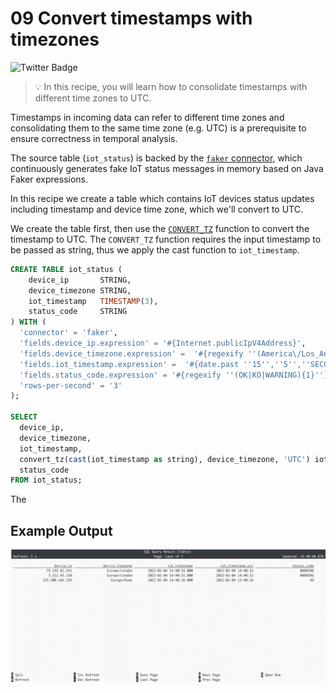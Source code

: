 # 09 Convert timestamps with timezones

![Twitter Badge](https://img.shields.io/badge/Flink%20Version-1.19%2B-lightgrey)

> :bulb: In this recipe, you will learn how to consolidate timestamps with different time zones to UTC. 

Timestamps in incoming data can refer to different time zones and consolidating them to the same time zone (e.g. UTC) is a prerequisite to ensure correctness in temporal analysis.

The source table (`iot_status`) is backed by the [`faker` connector](https://flink-packages.org/packages/flink-faker), which continuously generates fake IoT status messages in memory based on Java Faker expressions.

In this recipe we create a table which contains IoT devices status updates including timestamp and device time zone, which we'll convert to UTC. 

We create the table first, then use the [`CONVERT_TZ`](https://nightlies.apache.org/flink/flink-docs-stable/docs/dev/table/functions/systemfunctions/#temporal-functions) function to convert the timestamp to UTC. The `CONVERT_TZ` function requires the input timestamp to be passed as string, thus we apply the cast function to `iot_timestamp`.

```sql
CREATE TABLE iot_status ( 
    device_ip       STRING,
    device_timezone STRING,
    iot_timestamp   TIMESTAMP(3),
    status_code     STRING
) WITH (
  'connector' = 'faker', 
  'fields.device_ip.expression' = '#{Internet.publicIpV4Address}',
  'fields.device_timezone.expression' =  '#{regexify ''(America\/Los_Angeles|Europe\/Rome|Europe\/London|Australia\/Sydney){1}''}',
  'fields.iot_timestamp.expression' =  '#{date.past ''15'',''5'',''SECONDS''}',
  'fields.status_code.expression' = '#{regexify ''(OK|KO|WARNING){1}''}',
  'rows-per-second' = '3'
);

SELECT 
  device_ip, 
  device_timezone,
  iot_timestamp,
  convert_tz(cast(iot_timestamp as string), device_timezone, 'UTC') iot_timestamp_utc,
  status_code
FROM iot_status;
```

The 

## Example Output

![09_convert_timezones](09_convert_timezones.gif)
